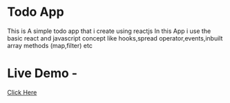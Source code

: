 # Todo App
This is A simple todo app that i create using reactjs
In this App i use the basic react and javascript concept like hooks,spread operator,events,inbuilt array methods (map,filter) etc
# Live Demo -
[Click Here](https://todo-abhishek-khangare.netlify.app/)
